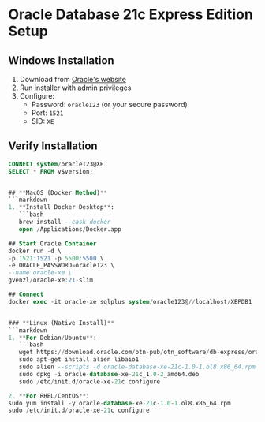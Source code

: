 # Oracle Database 21c Express Edition Setup

## Windows Installation
1. Download from [Oracle's website](https://www.oracle.com/database/technologies/xe-downloads.html)
2. Run installer with admin privileges
3. Configure:
   - Password: `oracle123` (or your secure password)
   - Port: `1521`
   - SID: `XE`

## Verify Installation
```sql
CONNECT system/oracle123@XE
SELECT * FROM v$version;


## **MacOS (Docker Method)**
```markdown
1. **Install Docker Desktop**:  
   ```bash
   brew install --cask docker
   open /Applications/Docker.app

## Start Oracle Container
docker run -d \
-p 1521:1521 -p 5500:5500 \
-e ORACLE_PASSWORD=oracle123 \
--name oracle-xe \
gvenzl/oracle-xe:21-slim

## Connect
docker exec -it oracle-xe sqlplus system/oracle123@//localhost/XEPDB1


### **Linux (Native Install)**
```markdown
1. **For Debian/Ubuntu**:  
   ```bash
   wget https://download.oracle.com/otn-pub/otn_software/db-express/oracle-database-xe-21c-1.0-1.ol8.x86_64.rpm
   sudo apt-get install alien libaio1
   sudo alien --scripts -d oracle-database-xe-21c-1.0-1.ol8.x86_64.rpm
   sudo dpkg -i oracle-database-xe-21c_1.0-2_amd64.deb
   sudo /etc/init.d/oracle-xe-21c configure

2. **For RHEL/CentOS**:
sudo yum install -y oracle-database-xe-21c-1.0-1.ol8.x86_64.rpm
sudo /etc/init.d/oracle-xe-21c configure
